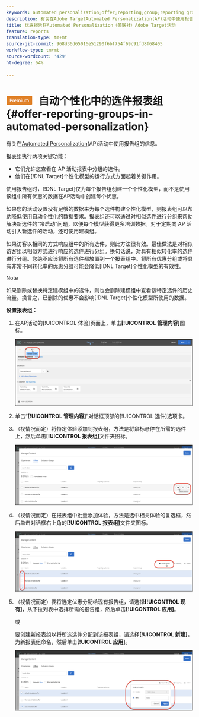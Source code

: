 ```yaml
---
keywords: automated personalization;offer;reporting;group;reporting group
description: 有关在Adobe TargetAutomated Personalization(AP)活动中使用报告组的信息。
title: 优惠报告群Automated Personalization（美联社）Adobe Target活动
feature: reports
translation-type: tm+mt
source-git-commit: 968d36d65016e51290f6bf754f69c91fd8f68405
workflow-type: tm+mt
source-wordcount: '429'
ht-degree: 64%

---
```



# ![PREMIUM](/help/assets/premium.png) 自动个性化中的选件报表组{#offer-reporting-groups-in-automated-personalization}

有关在[Automated Personalization](/help/c-activities/t-automated-personalization/automated-personalization.md)(AP)活动中使用报告组的信息。

报表组执行两项关键功能：

* 它们允许您查看在 AP 活动报表中分组的选件。
* 他们在[!DNL Target]个性化模型的运行方式方面起着关键作用。

使用报告组时，[!DNL Target]仅为每个报告组创建一个个性化模型，而不是使用该组中所有优惠的数据在AP活动中创建每个优惠。

如果您的活动设置没有足够的数据来为每个选件构建个性化模型，则报表组可以帮助降低使用自动个性化的数据要求。报表组还可以通过对相似选件进行分组来帮助解决新选件的“冷启动”问题，以便每个模型获得更多培训数据。对于定期向 AP 活动引入新选件的活动，还可使用建模组。

如果访客以相同的方式响应组中的所有选件，则此方法很有效。最佳做法是对相似访客组以相似方式进行响应的选件进行分组。换句话说，对具有相似转化率的选件进行分组。您绝不应该将所有选件都放置到一个报表组中。将所有优惠分组或将具有非常不同转化率的优惠分组可能会降低[!DNL Target]个性化模型的有效性。

>[!NOTE]
>
>如果删除或替换特定建模组中的选件，则也会删除建模组中查看该特定选件的历史流量。换言之，已删除的优惠不会影响[!DNL Target]个性化模型所使用的数据。

**设置报表组：**

1. 在AP活动的[!UICONTROL 体验]页面上，单击&#x200B;**[!UICONTROL 管理内容]**&#x200B;图标。

   ![](assets/ap_manage_content.png)

1. 单击“**[!UICONTROL 管理内容]**”对话框顶部的[!UICONTROL 选件]选项卡。
1. （视情况而定）将特定体验添加到报表组，方法是将鼠标悬停在所需的选件上，然后单击&#x200B;**[!UICONTROL 报表组]**&#x200B;文件夹图标。

   ![](assets/ap_manage_content_2.png)

1. （视情况而定）在报表组中批量添加体验，方法是选中相关体验的复选框，然后单击对话框右上角的&#x200B;**[!UICONTROL 报表组]**&#x200B;文件夹图标。

   ![](assets/ap_manage_content_3.png)

1. （视情况而定）要将选定优惠分配给现有报告组，请选择&#x200B;**[!UICONTROL 现有]**，从下拉列表中选择所需的报告组，然后单击&#x200B;**[!UICONTROL 应用]**。

   或

   要创建新报表组以将所选选件分配到该报表组，请选择&#x200B;**[!UICONTROL 新建]**，为新报表组命名，然后单击&#x200B;**[!UICONTROL 应用]**。

   ![](assets/ap_reporting_groups.png)

